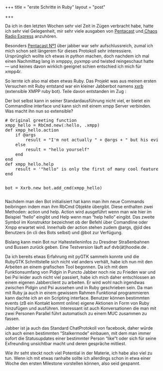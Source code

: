 +++
title = "erste Schritte in Ruby"
layout = "post"

+++

<p>Da ich in den letzten Wochen sehr viel Zeit in Zügen verbracht habe, hatte ich sehr viel Gelegenheit, mir sehr viele ausgaben von <a href="http://c3d2.de/podcast.html">Pentacast</a> und<a href="http://chaosradio.ccc.de/chaosradio_express.html"> Chaos Radio Express</a> anzuhören.</p>
<p>Besonders <a href="http://c3d2.de/news/pentacast-1-jabber.html">Pentacast Nº1</a> über jabber war sehr aufschlussreich, zumal ich mich schon seit längerem für dieses Protokoll sehr interessiere. Ursprünglich wollte ich etwas in python machen, doch nachdem ich mal einen Nachmittag lang in xmpppy, pyxmpp und twisted reingeschaut hatte — und keines davon wirklich geeignet schien entschied ich mich für xmpp4r.</p>
<p>So lernte ich also mal eben etwas Ruby. Das Projekt was aus meinen ersten Versuchen mit Ruby entstand war ein kleiner Jabberbot namens <a title="XXRB at github" href="https://github.com/hoodie/xxrb/">xxrb</a> (extensible XMPP ruby bot). Teile davon entstanden im Zug <img src="/smilies/icon_smile.gif" alt=":D" class="wp-smiley" style="height: 1em; max-height: 1em;" /></p>
<p>Der bot selbst kann in seiner Standardausführung nicht viel, er bietet ein Commandline interface und kann sich mit einem xmpp Server verbinden. Was macht ihn nun so extensible?</p>
<pre class="brush:ruby"># Original greeting function
xmpp_hello = RbCmd.new(:hello, .xmpp)
def xmpp_hello.action
	if @args
		result = "I'm not actually " + @args + " but his evil twin"
	else
		result = "hello yourself"
	end
end
def xmpp_hello.help
	result = '"hello" is only the first of many cool features'
end

bot = Xxrb.new
bot.add_cmd(xmpp_hello)</pre>
<p>Nachdem man den Bot initialisiert hat kann man ihm neue Commands beibringen indem man ihm RbCmd Objekte übergibt. Diese enthalten zwei Methoden: action und help. Action wird ausgeführt wenn man wie hier im Beispiel &#8220;hello&#8221; eingibt und Help wenn man &#8220;help hello&#8221; eingibt. Das zweite Symbol im Konstruktor bezeichnet ob der Befehl über Comandline oder Xmpp erwartet wird. Innerhalb der action stehen zudem @args, @jid des Benutzers (in cli des Bots selbst)  und @bot zur Verfügung.</p>
<p>Bislang kann mein Bot nur Haltestelleninfos zu Dresdner Straßenbahnen und Bussen zurück geben. Eine Testversion läuft auf dvb(ät)hoodie.de .</p>
<p>Da ich bereits etwas Erfahrung mit pyGTK sammeln konnte und die RubyGTK Schnittstelle sich nicht viel anders verhält, habe ich nun mit den Arbeiten an einem grafischen Tool begonnen. Da ich mit dem Funktionsumfang von Pidgin in Puncto Jabber noch nie zu Frieden war und bei Psi leider auch nicht viel passiert, habe ich mich daher entschlossen an einem eigenen Jabberclient zu arbeiten. Er wird wohl nach irgendwas zwischen Pidgin und Psi aussehen und in Ruby geschrieben sein. Da man mit Ruby ja auch in einem gewissem Rahmen Funktional programmieren kann dachte ich an ein Scripting interface. Benutzer können bestimmten events (zB ein Kontakt kommt online) eigene Aktionen in Form von Ruby hinzufügen und ausführen. Interessant ist auch Konversationen die man mit zwei Personen Parallel führt automatisch zu einem MUC zusammen zu fassen.</p>
<p>Jabber ist ja auch das Standard ChatProtokoll von facebook, daher würde ich auch einen bestimmten &#8220;Stalkermode&#8221; einbauen, mit dem man immer sofort die Statusupdates einer bestimmter Person &#8220;like&#8221;t oder sich für seine Exfreunding unsichtbar macht und deren gespräche mitliest.</p>
<p>Wie ihr seht steckt noch viel Potential in der Materie, ich habe also viel zu tun. Wenn ich mit etwas ranhalte sollte ich allerdings schon in etwa einer Woche den ersten Milestone vorstellen können, also seid gespannt.</p>
